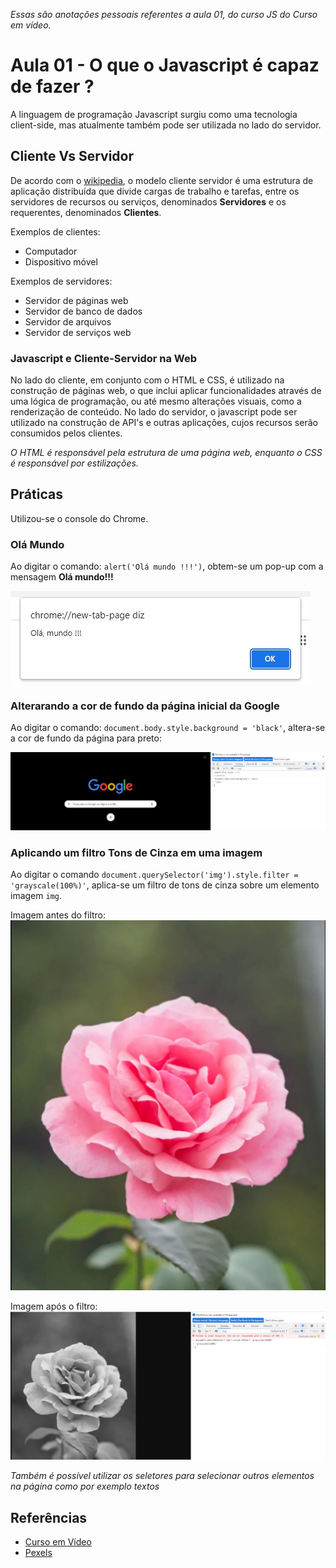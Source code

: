 _Essas são anotações pessoais referentes a aula 01, do curso JS do Curso em vídeo._

# Aula 01 - O que o Javascript é capaz de fazer ?

A linguagem de programação Javascript surgiu como uma tecnologia client-side, mas atualmente também pode ser utilizada no lado do servidor.

## Cliente Vs Servidor

De acordo com o [wikipedia](https://pt.wikipedia.org/wiki/Modelo_cliente%E2%80%93servidor), o modelo cliente servidor é uma estrutura de aplicação distribuída que divide cargas de trabalho e tarefas, entre os servidores de recursos ou serviços, denominados **Servidores** e os requerentes, denominados **Clientes**.

Exemplos de clientes:

- Computador
- Dispositivo móvel

Exemplos de servidores:

- Servidor de páginas web
- Servidor de banco de dados
- Servidor de arquivos
- Servidor de serviços web

### Javascript e Cliente-Servidor na Web

No lado do cliente, em conjunto com o HTML e CSS, é utilizado na construção de páginas web, o que inclui aplicar funcionalidades através de uma lógica de programação, ou até mesmo alterações visuais, como a renderização de conteúdo. No lado do servidor, o javascript pode ser utilizado na construção de API's e outras aplicações, cujos recursos serão consumidos pelos clientes.

_O HTML é responsável pela estrutura de uma página web, enquanto o CSS é responsável por estilizações._

## Práticas

Utilizou-se o console do Chrome.

### Olá Mundo

Ao digitar o comando: `alert('Olá mundo !!!')`, obtem-se um pop-up com a mensagem **Olá mundo!!!**

![Resultado do comando alert: retângulo que sobrepõe a página com a mensagem Olá mundo !!!](olamundo.jpg 'Resultado do comando alert: retângulo que sobrepõe a página com a mensagem Olá mundo !!!')

### Alterarando a cor de fundo da página inicial da Google

Ao digitar o comando: `document.body.style.background = 'black'`, altera-se a cor de fundo da página para preto:

![Resultado da alteração da cor de fundo da página utilizando JS](blackbackground.jpg 'Resultado da alteração da cor de fundo da página utilizando JS')

### Aplicando um filtro Tons de Cinza em uma imagem

Ao digitar o comando `document.querySelector('img').style.filter = 'grayscale(100%)'`, aplica-se um filtro de tons de cinza sobre um elemento imagem `img`.

Imagem antes do filtro:
![Imagem antes do grayscale](flor.jpg)

Imagem após o filtro:
![Resultado da imagem após aplicar o filtro de tons de cinza](grayscale.jpg)

_Também é possível utilizar os seletores para selecionar outros elementos na página como por exemplo textos_

## Referências
* [Curso em Vídeo](https://www.youtube.com/c/CursoemV%C3%ADdeo)
* [Pexels](https://www.pexels.com/)
